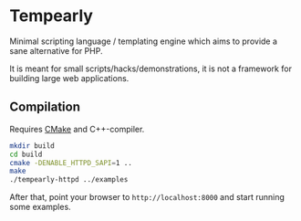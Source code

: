 Tempearly
=========

Minimal scripting language / templating engine which aims to provide a sane
alternative for PHP.

It is meant for small scripts/hacks/demonstrations, it is not a framework
for building large web applications.

## Compilation

Requires [CMake](http://www.cmake.org) and C++-compiler.

```bash
mkdir build
cd build
cmake -DENABLE_HTTPD_SAPI=1 ..
make
./tempearly-httpd ../examples
```

After that, point your browser to `http://localhost:8000` and start running
some examples.
